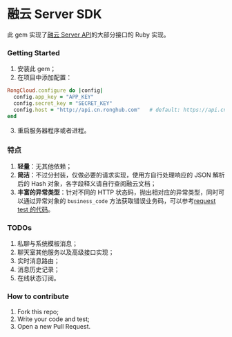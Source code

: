 融云 Server SDK
===

此 gem 实现了[融云 Server API](http://www.rongcloud.cn/docs/server.html)的大部分接口的 Ruby 实现。

### Getting Started
1. 安装此 gem；
2. 在项目中添加配置：

  ```ruby
  RongCloud.configure do |config|
    config.app_key = "APP_KEY"
    config.secret_key = "SECRET_KEY"
    config.host = "http://api.cn.ronghub.com"   # default: https://api.cn.ronghub.com, use http is convenient for debugging
  end
  ```
3. 重启服务器程序或者进程。

### 特点
1. **轻量**：无其他依赖；
2. **简洁**：不过分封装，仅做必要的请求实现，使用方自行处理响应的 JSON 解析后的 Hash 对象，各字段释义请自行查阅融云文档；
3. **丰富的异常类型**：针对不同的 HTTP 状态码，抛出相对应的异常类型，同时可以通过异常对象的 `business_code` 方法获取错误业务码，可以参考[request test 的代码](https://github.com/Martin91/rong_cloud/blob/master/test/rong_cloud/request_test.rb)。

### TODOs
1. 私聊与系统模板消息；
2. 聊天室其他服务以及高级接口实现；
3. 实时消息路由；
4. 消息历史记录；
5. 在线状态订阅。

### How to contribute
1. Fork this repo;
2. Write your code and test;
3. Open a new Pull Request.